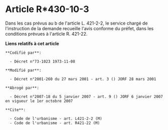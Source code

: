 # Article R*430-10-3

Dans les cas prévus au b de l'article L. 421-2-2, le service chargé de l'instruction de la demande recueille l'avis conforme
du préfet, dans les conditions prévues à l'article R. 421-22.

**Liens relatifs à cet article**

	**Codifié par**:

	  - Décret n°73-1023 1973-11-08

	**Modifié par**:

	  - Décret n°2001-260 du 27 mars 2001 - art. 3 () JORF 28 mars 2001

	**Abrogé par**:

	  - Décret n°2007-18 du 5 janvier 2007 - art. 9 () JORF 6 janvier 2007 en vigueur le 1er octobre 2007

	**Cite**:

	  - Code de l'urbanisme - art. L421-2-2 (M)
	  - Code de l'urbanisme - art. R421-22 (M)
